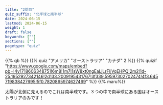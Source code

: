 ```yaml
---
title: "2問目"
quiz_suffix: "北半球と南半球"
date: 2024-06-15
lastmod: 2024-06-15
weight: 1
draft: false
keywords: [""]
sections: [""]
pagetype: "quiz"
---
```


{{% qb %}}
{{% quiz "アメリカ" "オーストラリア" "カナダ" 2 %}}
{{% quizif "https://www.google.com/maps/embed?pb=!4v1718606348751!6m8!1m7!1sW8xt0ngEaLjLrFIjVqEHPQ!2m2!1d-25.1952927342146!2d133.2009195431767!3f339.59597302702474!4f3.645719838427695!5f0.7820865974627469" %}}
{{% maru%}}

<div class="googlemap-if ansarea transparent-area">
太陽が北側に見えるのでこれは南半球です。３つの中で南半球にある国はオーストラリアのみです！
</div>
